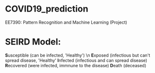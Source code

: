 # COVID19_prediction
EE7390: Pattern Recognition and Machine Learning (Project)

# SEIRD  Model:
**S**usceptible (can be infected, 'Healthy') \n
**E**xposed (infectious but can't spread disease, 'Healthy'
**I**nfected (infectious and can spread disease)
**R**ecovered (were infected, immnune to the disease)
**D**eath (deceased)
